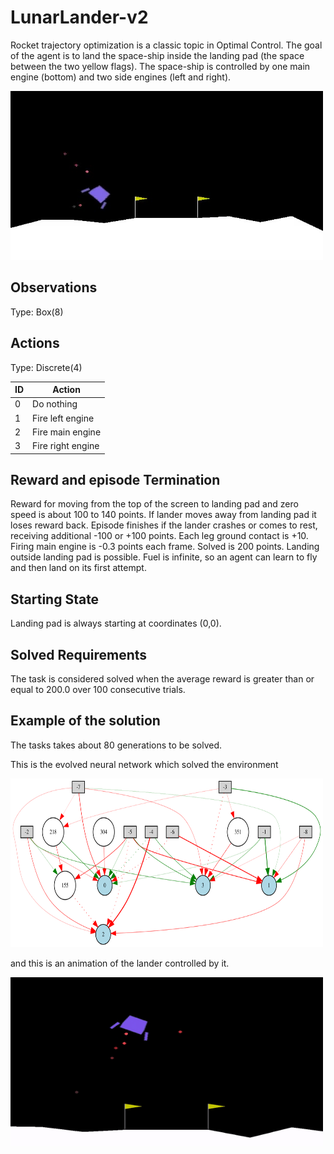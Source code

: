 # LunarLander-v2
Rocket trajectory optimization is a classic topic in Optimal Control. The goal of the agent is to land the space-ship inside the landing pad (the space between the two yellow flags). The space-ship is controlled by one main engine (bottom) and two side engines (left and right).

<img src="../images/lunar.jpg" width="500" height="270" />

## Observations

Type: Box(8)

## Actions

Type: Discrete(4)

| ID |	Action |
| ---- | ----- |
| 0 	| Do nothing |
| 1 	| Fire left engine |
| 2 	| Fire main engine |
| 3 	| Fire right engine |

## Reward and episode Termination
Reward for moving from the top of the screen to landing pad and zero speed is about 100 to 140 points. If lander moves away from landing pad it loses reward back. Episode finishes if the lander crashes or comes to rest, receiving additional -100 or +100 points. Each leg ground contact is +10. Firing main engine is -0.3 points each frame. Solved is 200 points. Landing outside landing pad is possible. Fuel is infinite, so an agent can learn to fly and then land on its first attempt. 

## Starting State
Landing pad is always starting at coordinates (0,0).

## Solved Requirements
The task is considered solved when the average reward is greater than or equal to 200.0 over 100 consecutive trials.

## Example of the solution
The tasks takes about 80 generations to be solved.

This is the evolved neural network which solved the environment

<img src="../images/lunar_net.svg" width="500" height="270" />

and this is an animation of the lander controlled by it.

<img src="../images/lunar.gif" width="500" height="270" />